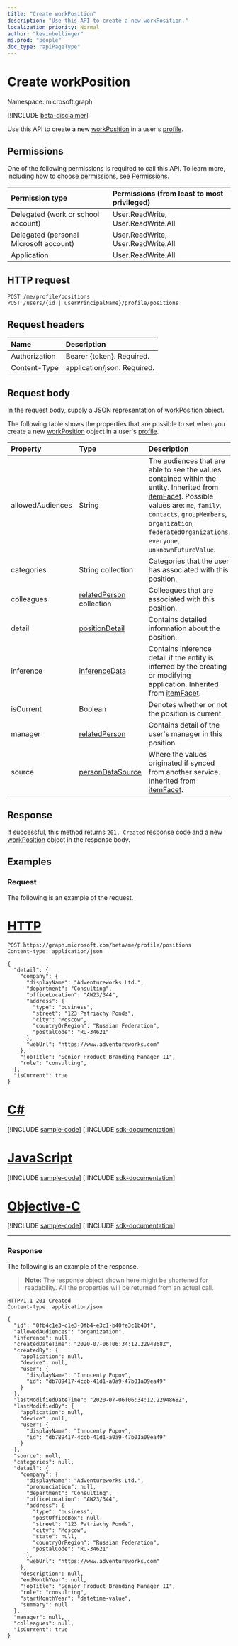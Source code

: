 ```yaml
---
title: "Create workPosition"
description: "Use this API to create a new workPosition."
localization_priority: Normal
author: "kevinbellinger"
ms.prod: "people"
doc_type: "apiPageType"
---
```


# Create workPosition

Namespace: microsoft.graph

[!INCLUDE [beta-disclaimer](../../includes/beta-disclaimer.md)]

Use this API to create a new [workPosition](../resources/workposition.md) in a user's [profile](../resources/profile.md).

## Permissions

One of the following permissions is required to call this API. To learn more, including how to choose permissions, see [Permissions](/graph/permissions-reference).

| Permission type                        | Permissions (from least to most privileged) |
|:---------------------------------------|:--------------------------------------------|
| Delegated (work or school account)     | User.ReadWrite, User.ReadWrite.All          |
| Delegated (personal Microsoft account) | User.ReadWrite, User.ReadWrite.All          |
| Application                            | User.ReadWrite.All                          |

## HTTP request

<!-- { "blockType": "ignored" } -->

```http
POST /me/profile/positions
POST /users/{id | userPrincipalName}/profile/positions
```

## Request headers

| Name      |Description|
|:----------|:----------|
| Authorization  | Bearer {token}. Required.|
| Content-Type   | application/json. Required. |

## Request body

In the request body, supply a JSON representation of [workPosition](../resources/workposition.md) object.

The following table shows the properties that are possible to set when you create a new [workPosition](../resources/workPosition.md) object in a user's [profile](../resources/profile.md).

|Property|Type|Description|
|:---|:---|:---|
|allowedAudiences|String|The audiences that are able to see the values contained within the entity. Inherited from [itemFacet](../resources/itemfacet.md). Possible values are: `me`, `family`, `contacts`, `groupMembers`, `organization`, `federatedOrganizations`, `everyone`, `unknownFutureValue`.|
|categories|String collection|Categories that the user has associated with this position.|
|colleagues|[relatedPerson](../resources/relatedperson.md) collection|Colleagues that are associated with this position.|
|detail|[positionDetail](../resources/positiondetail.md)|Contains detailed information about the position. |
|inference|[inferenceData](../resources/inferencedata.md)|Contains inference detail if the entity is inferred by the creating or modifying application. Inherited from [itemFacet](../resources/itemfacet.md).|
|isCurrent|Boolean|Denotes whether or not the position is current.|
|manager|[relatedPerson](../resources/relatedperson.md)|Contains detail of the user's manager in this position.|
|source|[personDataSource](../resources/persondatasource.md)|Where the values originated if synced from another service. Inherited from [itemFacet](../resources/itemfacet.md).|

## Response

If successful, this method returns `201, Created` response code and a new [workPosition](../resources/workposition.md) object in the response body.

## Examples

### Request

The following is an example of the request.

# [HTTP](#tab/http)
<!-- {
  "blockType": "request",
  "name": "create_workposition_from_profile"
}-->

```http
POST https://graph.microsoft.com/beta/me/profile/positions
Content-type: application/json

{
  "detail": {
    "company": {
      "displayName": "Adventureworks Ltd.",
      "department": "Consulting",
      "officeLocation": "AW23/344",
      "address": {
        "type": "business",
        "street": "123 Patriachy Ponds",
        "city": "Moscow",
        "countryOrRegion": "Russian Federation",
        "postalCode": "RU-34621"
      },
      "webUrl": "https://www.adventureworks.com"
    },
    "jobTitle": "Senior Product Branding Manager II",
    "role": "consulting",
  },
  "isCurrent": true
}
```
# [C#](#tab/csharp)
[!INCLUDE [sample-code](../includes/snippets/csharp/create-workposition-from-profile-csharp-snippets.md)]
[!INCLUDE [sdk-documentation](../includes/snippets/snippets-sdk-documentation-link.md)]

# [JavaScript](#tab/javascript)
[!INCLUDE [sample-code](../includes/snippets/javascript/create-workposition-from-profile-javascript-snippets.md)]
[!INCLUDE [sdk-documentation](../includes/snippets/snippets-sdk-documentation-link.md)]

# [Objective-C](#tab/objc)
[!INCLUDE [sample-code](../includes/snippets/objc/create-workposition-from-profile-objc-snippets.md)]
[!INCLUDE [sdk-documentation](../includes/snippets/snippets-sdk-documentation-link.md)]

---


### Response

The following is an example of the response.

> **Note:** The response object shown here might be shortened for readability. All the properties will be returned from an actual call.

<!-- {
  "blockType": "response",
  "truncated": true,
  "@odata.type": "microsoft.graph.workPosition"
} -->

```http
HTTP/1.1 201 Created
Content-type: application/json

{
  "id": "0fb4c1e3-c1e3-0fb4-e3c1-b40fe3c1b40f",
  "allowedAudiences": "organization",
  "inference": null,
  "createdDateTime": "2020-07-06T06:34:12.2294868Z",
  "createdBy": {
    "application": null,
    "device": null,
    "user": {
      "displayName": "Innocenty Popov",
      "id": "db789417-4ccb-41d1-a0a9-47b01a09ea49"
    }
  },
  "lastModifiedDateTime": "2020-07-06T06:34:12.2294868Z",
  "lastModifiedBy": {
    "application": null,
    "device": null,
    "user": {
      "displayName": "Innocenty Popov",
      "id": "db789417-4ccb-41d1-a0a9-47b01a09ea49"
    }
  },
  "source": null,
  "categories": null,
  "detail": {
    "company": {
      "displayName": "Adventureworks Ltd.",
      "pronunciation": null,
      "department": "Consulting",
      "officeLocation": "AW23/344",
      "address": {
        "type": "business",
        "postOfficeBox": null,
        "street": "123 Patriachy Ponds",
        "city": "Moscow",
        "state": null,
        "countryOrRegion": "Russian Federation",
        "postalCode": "RU-34621"
      },
      "webUrl": "https://www.adventureworks.com"
    },
    "description": null,
    "endMonthYear": null,
    "jobTitle": "Senior Product Branding Manager II",
    "role": "consulting",
    "startMonthYear": "datetime-value",
    "summary": null
  },
  "manager": null,
  "colleagues": null,
  "isCurrent": true
}
```


